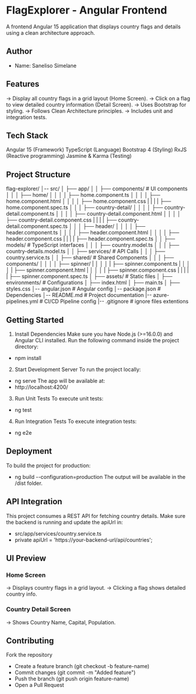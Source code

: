 # FlagExplorer - Angular Frontend

A frontend Angular 15 application that displays country flags and details using a clean architecture approach.

## Author

- Name: Saneliso Simelane

## Features

-> Display all country flags in a grid layout (Home Screen).
-> Click on a flag to view detailed country information (Detail Screen).
-> Uses Bootstrap for styling.
-> Follows Clean Architecture principles.
-> Includes unit and integration tests.

## Tech Stack

Angular 15 (Framework)
TypeScript (Language)
Bootstrap 4 (Styling)
RxJS (Reactive programming)
Jasmine & Karma (Testing)

## Project Structure

flag-explorer/
│-- src/
│ ├── app/
│ │ ├── components/ # UI components
│ │ │ ├── home/
│ │ │ │ ├── home.component.ts
│ │ │ │ ├── home.component.html
│ │ │ │ ├── home.component.css
| | | | ├── home.component.spec.ts
│ │ │ ├── country-detail/
│ │ │ │ ├── country-detail.component.ts
│ │ │ │ ├── country-detail.component.html
│ │ │ │ ├── country-detail.component.css
| | | | ├── country-detail.component.spec.ts
│ │ │ ├── header/
│ │ │ │ ├── header.component.ts
│ │ │ │ ├── header.component.html
│ │ │ │ ├── header.component.css
| | | | ├── header.component.spec.ts
│ │ ├── models/ # TypeScript interfaces
│ │ │ ├── country.model.ts
│ │ │ ├── country-details.model.ts
│ │ ├── services/ # API Calls
│ │ │ ├── country.service.ts
│ │ ├── shared/ # Shared Components
│ │ │ ├── components/
│ │ │ │ ├── spinner/
| │ │ │ | ├── spinner.component.ts
| │ │ │ | ├── spinner.component.html
| │ │ │ | ├── spinner.component.css
| | | | | ├── spinner.component.spec.ts
│ ├── assets/ # Static files
│ ├── environments/ # Configurations
│ ├── index.html
│ ├── main.ts
│ ├── styles.css
│-- angular.json # Angular config
│-- package.json # Dependencies
│-- README.md # Project documentation
|-- azure-pipelines.yml # CI/CD Pipeline config
|-- .gitignore # ignore files extentions

## Getting Started

1. Install Dependencies
   Make sure you have Node.js (>=16.0.0) and Angular CLI installed.
   Run the following command inside the project directory:

- npm install

2. Start Development Server
   To run the project locally:

- ng serve
  The app will be available at:
- http://localhost:4200/

3. Run Unit Tests
   To execute unit tests:

- ng test

4. Run Integration Tests
   To execute integration tests:

- ng e2e

## Deployment

To build the project for production:

- ng build --configuration=production
  The output will be available in the /dist folder.

## API Integration

This project consumes a REST API for fetching country details.
Make sure the backend is running and update the apiUrl in:

- src/app/services/country.service.ts
- private apiUrl = 'https://your-backend-url/api/countries';

## UI Preview

### Home Screen

-> Displays country flags in a grid layout.
-> Clicking a flag shows detailed country info.

### Country Detail Screen

-> Shows Country Name, Capital, Population.

## Contributing

Fork the repository

- Create a feature branch (git checkout -b feature-name)
- Commit changes (git commit -m "Added feature")
- Push the branch (git push origin feature-name)
- Open a Pull Request

